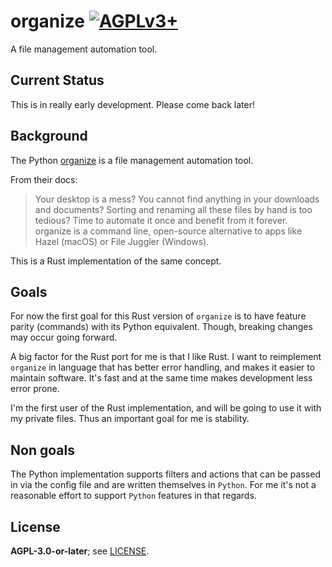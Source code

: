 # organize [![AGPLv3+](https://www.gnu.org/graphics/agplv3-88x31.png)](https://www.gnu.org/licenses/agpl.txt)

A file management automation tool.

## Current Status

This is in really early development. Please come back later!

## Background

The Python [organize](https://organize.readthedocs.io/) is a file management automation tool.

From their docs:
> Your desktop is a mess? You cannot find anything in your downloads and documents? Sorting and renaming all these files by hand is too tedious? Time to automate it once and benefit from it forever.
> organize is a command line, open-source alternative to apps like Hazel (macOS) or File Juggler (Windows).

This is a Rust implementation of the same concept.

## Goals

For now the first goal for this Rust version of `organize` is to have feature parity (commands) with its Python equivalent.
Though, breaking changes may occur going forward.

A big factor for the Rust port for me is that I like Rust. I want to reimplement `organize` in language that has better error handling, and makes it easier to maintain software. It's fast and at the same time makes development less error prone.

I'm the first user of the Rust implementation, and will be going to use it with my private files. Thus an important goal for me is stability.

## Non goals

The Python implementation supports filters and actions that can be passed in via the config file and are written themselves in `Python`. For me it's not a reasonable effort to support `Python` features in that regards.

## License

**AGPL-3.0-or-later**; see [LICENSE](./LICENSE).
